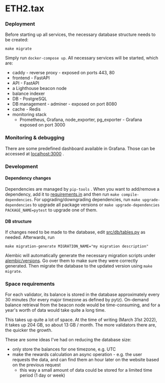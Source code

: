 # ETH2.tax

### Deployment

Before starting up all services, the necessary database structure needs to be created:

`make migrate`

Simply run `docker-compose up`. All necessary services will be started, which are:

- caddy - reverse proxy - exposed on ports 443, 80
- frontend - FastAPI
- API - FastAPI
- a Lighthouse beacon node
- balance indexer
- DB - PostgreSQL
- DB management - adminer - exposed on port 8080
- cache - Redis
- monitoring stack
  - Prometheus, Grafana, node_exporter, pg_exporter - Grafana exposed on port 3000

### Monitoring & debugging

There are some predefined dashboard available in Grafana. Those can be accessed
at [localhost:3000](http://localhost:3000) .

### Development

#### Dependency changes

Dependencies are managed by `pip-tools` . When you want to add/remove
a dependency, add it to [requirements.in](requirements.in) and then
run `make compile-dependencies`.
For upgrading/downgrading dependencies, run `make upgrade-dependencies`
to upgrade all package versions or `make upgrade-dependencies PACKAGE_NAME=pytest`
to upgrade one of them.

#### DB structure

If changes need to be made to the database, edit
[src/db/tables.py](src/db/tables.py) as needed.
Afterwards, run

`make migration-generate MIGRATION_NAME="my migration description"`

Alembic will automatically generate the necessary migration scripts under
[alembic/versions](alembic/versions). Go over them to make sure they were
correctly generated. Then migrate the database to the updated version using
`make migrate`.



### Space requirements

For each validator, its balance is stored in the database
approximately every 30 minutes (for every major timezone as defined by pytz).
On-demand balance retrieval from the beacon node would be time-consuming,
and for a year's worth of data would take quite a long time.

This takes up quite a lot of space. At the time of writing (March 31st 2022),
it takes up 204 GB, so about 13 GB / month. The more validators there are,
the quicker the growth.

These are some ideas I've had on reducing the database size:

- only store the balances for one timezone, e.g. UTC
- make the rewards calculation an async operation - e.g. the user requests the data,
  and can find them an hour later on the website based on the previous request
  - this way a small amount of data could be stored for a limited time period (1 day or week)
